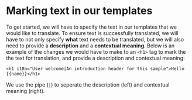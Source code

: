 # Marking text in our templates

To get started, we will have to specify the text in our templates that we would like to translate. To ensure text is successfully translated, we will have to not only specify **what** text needs to be translated, but we will also need to provide a **description** and a **contextual meaning**. Below is an example of the changes we would have to make to an `<h1>` tag to mark the the text for translation, and provide a description and contextual meaning:

```text
<h1 i18n="User welcome|An introduction header for this sample">Hello {{name}}</h1>
```

We use the pipe \(`|`\) to seperate the description \(left\) and contextual meaning \(right\).

